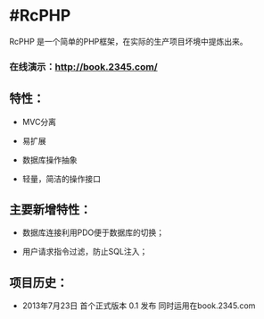 #RcPHP
=

RcPHP 是一个简单的PHP框架，在实际的生产项目坏境中提炼出来。

### 在线演示：<http://book.2345.com/>

## 特性：

* MVC分离

* 易扩展

* 数据库操作抽象

* 轻量，简洁的操作接口


## 主要新增特性：

* 数据库连接利用PDO便于数据库的切换；

* 用户请求指令过滤，防止SQL注入；


## 项目历史：

* 2013年7月23日 首个正式版本 0.1 发布 同时运用在book.2345.com